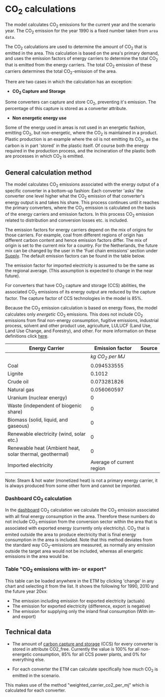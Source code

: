# CO<sub>2</sub> calculations

The model calculates CO<sub>2</sub> emissions for the current year and the scenario year. The CO<sub>2</sub> emission for the year 1990 is a fixed number taken from `area data`.

The CO<sub>2</sub> calculations are used to determine the amount of CO<sub>2</sub> that is emitted in the area. This calculation is based on the area's primary demand, and uses the emission factors of energy carriers to determine the total CO<sub>2</sub> that is emitted from the energy carriers. The total CO<sub>2</sub> emission of these carriers determines the total CO<sub>2</sub>-emission of the area.

There are two cases in which the calculation has an exception:

-   **CO<sub>2</sub> Capture and Storage**

Some converters can capture and store CO<sub>2</sub>, preventing it's emission. The percentage of this capture is stored as a converter attribute.

-   **Non energetic energy use**

Some of the energy used in areas is not used in an energetic fashion, emitting CO<sub>2</sub>, but non-energetic, where the CO<sub>2</sub> is maintained in a product. Plastic production is an example where the oil is not emitting its CO<sub>2</sub>, as the carbon is in part 'stored' in the plastic itself. Of course both the energy required in the production process, and the incineration of the plastic both are processes in which CO<sub>2</sub> is emitted.

General calculation method
--------------------------

The model calculates CO<sub>2</sub> emissions associated with the energy output of a specific converter in a bottom-up fashion: Each converter 'asks' the converter one level higher what the CO<sub>2</sub> emission of that converter's energy output is and takes his share. This process continues until it reaches the primary converters, where the CO<sub>2</sub> emission is calculated on the basis of the energy carriers and emission factors. In this process CO<sub>2</sub> emission related to distribution and conversion losses etc. is included.

The emission factors for energy carriers depend on the mix of origins for those carriers. For example, coal from different regions of origin has different carbon content and hence emission factors differ. The mix of origin is set to the current mix for a country. For the Netherlands, the future mix can be changed by the user in the 'Fuel chain emissions' section under [Supply](supply.md). The default emission factors can be found in the table below.

The emission factor for imported electricity is assumed to be the same as the regional average. (This assumption is expected to change in the near future).

For converters that have CO<sub>2</sub> capture and storage (CCS) abilities, the associated CO<sub>2</sub> emissions of its energy output are reduced by the capture factor. The capture factor of CCS technologies in the model is 85%.

Because the CO<sub>2</sub> emission calculation is based on energy flows, the model calculates only *energetic* CO<sub>2</sub> emissions. This does not include CO<sub>2</sub> emissions from final non-energy consumption, fugitive emissions, industrial process, solvent and other product use, agriculture, LULUCF (Land Use, Land Use Change, and Forestry), and other. For more information on these definitions click [here](http://www.eea.europa.eu/publications/emep-eea-emission-inventory-guidebook-2009/part-b-sectoral-guidance-chapters).

| Energy Carrier | Emission factor | Source |
|----------------|-----------------|--------|
|  | *kg CO<sub>2</sub> per MJ* |  |
| Coal | 0.094533555 |  |
| Lignite | 0.1012 |  |
| Crude oil | 0.073281826 | |
| Natural gas | 0.056060597 | |
| Uranium (nuclear energy) | 0 | |
| Waste (independent of biogenic share) | 0 | |
| Biomass (solid, liquid, and gaseous) | 0 | |
| Renewable electricity (wind, solar etc.) | 0 | |
| Renewable heat (Ambient heat, solar thermal, geothermal) | 0 | |
| Imported electricity | Average of current region | |

Note: Steam & hot water (monetized heat) is not a primary energy carrier, it is always produced from some other form and cannot be imported.

### Dashboard CO<sub>2</sub> calculation

In the [dashboard](dashboard.md) CO<sub>2</sub> calculation we calculate the CO<sub>2</sub> emission associated with all final energy consumption in the area. Therefore these numbers do not include CO<sub>2</sub> emission from the conversion sector within the area that is associated with exported energy (currently only electricity). CO<sub>2</sub> that is emited outside the area to produce electricity that is final energy consumption in the area is included. Note that this method deviates from the standard way CO<sub>2</sub>-emissions are measured, as normally any emission outside the target area would not be included, whereas all energetic emissions in the area would be. 

### Table "CO<sub>2</sub> emissions with im- or export"

This table can be loaded anywhere in the ETM by clicking 'change' in any chart and selecting it from the list. It shows the following for 1990, 2010 and the future year 20xx:

-   The emission including emission for exported electricity (actuals)
-   The emission for exported electricity (difference, export is negative)
-   The emission for supplying only the inland final consumption (With im- and export)

Technical data
--------------

-   The amount of [carbon capture and storage](http://en.wikipedia.org/wiki/Carbon_capture_and_storage) (CCS) for every converter is stored in attribute CO2\_free. Currently the value is 100% for all non-energetic consumption, 85% for all CCS power plants, and 0% for everything else.

-   For each converter the ETM can calculate specifically how much CO<sub>2</sub> is emitted in the scenario.

This makes use of the method "weighted\_carrier\_co2\_per\_mj" which is calculated for each converter.

